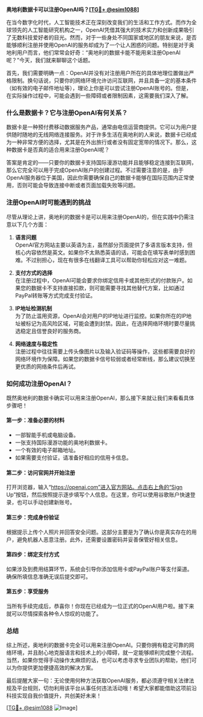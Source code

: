 **奥地利数据卡可以注册OpenAI吗？[[TG💪+ @esim1088](https://t.me/s/esim1088)]**

在当今数字化时代，人工智能技术正在深刻改变我们的生活和工作方式。而作为全球领先的人工智能研究机构之一，OpenAI凭借其强大的技术实力和创新成果吸引了无数科技爱好者的目光。然而，对于一些身处不同国家或地区的朋友来说，是否能够顺利注册并使用OpenAI的服务却成为了一个让人困惑的问题。特别是对于奥地利用户而言，他们常常会好奇：“奥地利的数据卡能不能用来注册OpenAI呢？”今天，我们就来聊聊这个话题。

首先，我们需要明确一点：OpenAI并没有对注册用户所在的具体地理位置做出严格限制。换句话说，只要你的网络环境允许访问互联网，并且具备一定的基本条件（如有效的电子邮件地址等），理论上你是可以尝试注册OpenAI账号的。但是，在实际操作过程中，可能会遇到一些障碍或者限制因素，这需要我们深入了解。

### **什么是数据卡？它与注册OpenAI有何关系？**

数据卡是一种预付费移动数据服务产品，通常由电信运营商提供。它可以为用户提供随时随地的无线网络连接服务。对于许多生活在奥地利的人来说，数据卡已经成为一种非常方便的选择，尤其是在外出旅行或者没有固定宽带的情况下。那么，这种数据卡是否真的适合用来注册OpenAI呢？

答案是肯定的——只要你的数据卡支持国际漫游功能并且能够稳定连接到互联网，那么它完全可以用于完成OpenAI账户的创建过程。不过需要注意的是，由于OpenAI服务器位于美国，因此你需要确保自己的数据卡能够在国际范围内正常使用，否则可能会导致连接中断或者页面加载失败等问题。

### **注册OpenAI时可能遇到的挑战**

尽管从理论上讲，奥地利的数据卡是可以用来注册OpenAI的，但在实践中仍需注意以下几个方面：

1. **语言问题**  
   OpenAI官方网站主要以英语为主，虽然部分页面提供了多语言版本支持，但核心内容依然是英文。如果你不太熟悉英语的话，可能会在填写表单时感到困难。不过别担心，现在有很多在线翻译工具可以帮助你轻松应对这一难题。

2. **支付方式的选择**  
   在注册过程中，OpenAI可能会要求你绑定信用卡或其他形式的付款账户。如果您的数据卡不支持直接扣款，则可能需要寻找其他替代方案，比如通过PayPal转账等方式完成支付验证。

3. **IP地址检测机制**  
   为了防止滥用资源，OpenAI会对用户的IP地址进行监控。如果你所在的IP地址被标记为高风险区域，可能会遭到封禁。因此，在选择网络环境时要尽量挑选稳定且信誉良好的服务商。

4. **网络速度与稳定性**  
   注册过程中往往需要上传头像图片以及输入验证码等操作，这些都需要良好的网络环境作为保障。如果您的数据卡信号较弱或者经常断线，那么建议切换至更优质的网络条件后再试。

### **如何成功注册OpenAI？**

既然奥地利的数据卡确实可以用来注册OpenAI，那么接下来就让我们来看看具体步骤吧！

#### **第一步：准备必要的材料**
- 一部智能手机或电脑设备。
- 一张支持国际漫游功能的奥地利数据卡。
- 一个有效的电子邮箱地址。
- 如果需要支付验证，请准备好相应的信用卡信息。

#### **第二步：访问官网并开始注册**
打开浏览器，输入“https://openai.com”进入官方网站。点击右上角的“Sign Up”按钮，然后按照提示逐步填写个人信息。在这里，你可以使用谷歌账户快速登录，也可以手动创建新账号。

#### **第三步：完成身份验证**
根据提示上传个人照片并回答安全问题。这部分主要是为了确认你是真实存在的用户，避免机器人恶意注册。此外，还需要设置密码并妥善保管好相关信息。

#### **第四步：绑定支付方式**
如果涉及到费用结算环节，系统会引导你添加信用卡或PayPal账户等支付渠道。确保所填信息准确无误后提交即可。

#### **第五步：享受服务**
当所有手续完成后，恭喜你！你现在已经成为一位正式的OpenAI用户啦。接下来就可以尽情探索各种令人惊叹的功能了。

### **总结**

综上所述，奥地利的数据卡完全可以用来注册OpenAI。只要你拥有稳定可靠的网络环境，并且耐心地克服语言和技术上的小障碍，就一定能够顺利完成整个流程。当然，如果你觉得手动操作太麻烦的话，也可以考虑寻求专业团队的帮助，他们可以为你提供更加便捷高效的解决方案。

最后提醒大家一句：无论使用何种方法获取OpenAI服务，都必须遵守相关法律法规及平台规则，切勿利用该平台从事任何违法活动哦！希望大家都能借助这项前沿科技实现自我价值提升，共创美好未来！

[[TG💪+ @esim1088](https://t.me/s/esim1088) ![Image](https://i.postimg.cc/4NQfJmqS/Snipaste-2025-05-13-00-14-12.png)]